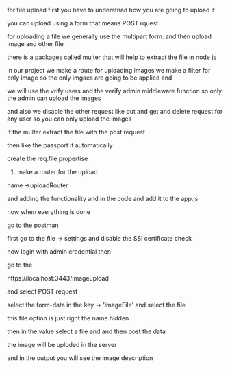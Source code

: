 for file upload first you have to understnad how you are going to upload it

you can upload using a  form that means POST rquest

for uploading a file we generally use the multipart form. and then upload image and other file

there is a packages called multer that will help to extract the file in node js

in our project we make a route for uploading images 
we make a filter for only image so the  only imgaes are going to be applied and 

we will use the vrify users and the verify admin middleware function so only the admin can upload the images

and also we disable the other request like put and get and delete request for any user so you can only upload the images

if the multer extract the file with the post request

 then like the passport it automatically 

 create the req.file propertise

1) make a router for the upload 

name ->uploadRouter

and adding the functionality and in the code and add it to the app.js


now when  everything is done 

go to the postman

first go to the file -> settings and disable the SSl certificate check 

now login with admin credential
then

go to the

https://localhost:3443/imageupload

and select POST request

select the form-data
in the key -> 'imageFile' and select the file

this file option is just right the name hidden

then in the value select a file and and then post the data

the image will be uploded in the server

and in the output you will see the image description

